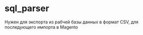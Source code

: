 # sql_parser


Нужен для экспорта из рабчей базы данных в формат CSV, для последующего импорта в Magento
